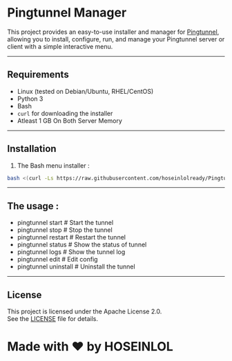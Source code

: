 # Pingtunnel Manager

This project provides an easy-to-use installer and manager for [Pingtunnel](https://github.com/esrrhs/pingtunnel), allowing you to install, configure, run, and manage your Pingtunnel server or client with a simple interactive menu.

---

## Requirements

- Linux (tested on Debian/Ubuntu, RHEL/CentOS)
- Python 3
- Bash
- `curl` for downloading the installer
- Atleast 1 GB On Both Server Memory

---

## Installation

1. The Bash menu installer :

```bash
bash <(curl -Ls https://raw.githubusercontent.com/hoseinlolready/Pingtunnel_manager/refs/heads/main/Source/bash.sh)
```
---
## The usage :
- pingtunnel start # Start the tunnel
- pingtunnel stop # Stop the tunnel
- pingtunnel restart # Restart the tunnel
- pingtunnel status # Show the status of tunnel
- pingtunnel logs # Show the tunnel log
- pingtunnel edit # Edit config
- pingtunnel uninstall # Uninstall the tunnel
---

## License

This project is licensed under the Apache License 2.0.  
See the [LICENSE](LICENSE) file for details.

# Made with ❤️ by HOSEINLOL
